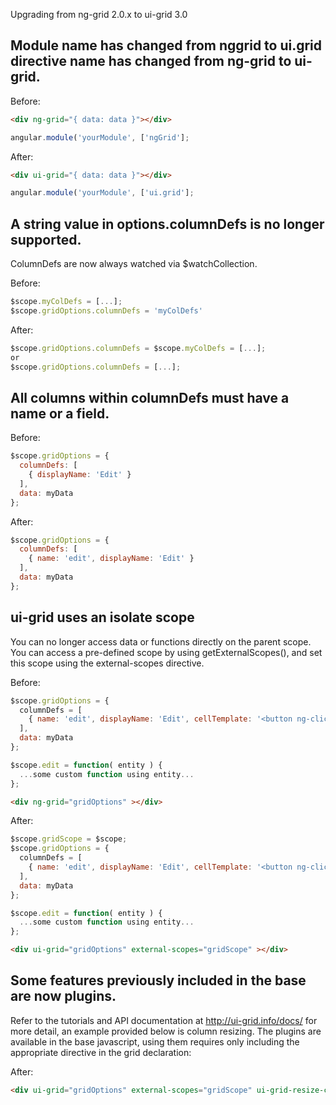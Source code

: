 Upgrading from ng-grid 2.0.x to ui-grid 3.0

## Module name has changed from nggrid to ui.grid directive name has changed from ng-grid to ui-grid. 

Before:
```html
<div ng-grid="{ data: data }"></div>
```
```javascript
angular.module('yourModule', ['ngGrid'];
```

After:
```html
<div ui-grid="{ data: data }"></div>
```
```javascript
angular.module('yourModule', ['ui.grid'];
```

## A string value in options.columnDefs is no longer supported.  

ColumnDefs are now always watched via $watchCollection.

Before:
```javascript
$scope.myColDefs = [...];
$scope.gridOptions.columnDefs = 'myColDefs'
```

After:
```javascript
$scope.gridOptions.columnDefs = $scope.myColDefs = [...];
or 
$scope.gridOptions.columnDefs = [...];
```

## All columns within columnDefs must have a name or a field.

Before:
```javascript
$scope.gridOptions = {
  columnDefs: [
    { displayName: 'Edit' }
  ],
  data: myData
};
```

After:
```javascript
$scope.gridOptions = {
  columnDefs: [
    { name: 'edit', displayName: 'Edit' }
  ],
  data: myData
};
```

## ui-grid uses an isolate scope
You can no longer access data or functions directly on the parent scope.  You can access a pre-defined scope by using getExternalScopes(), and set this scope using the external-scopes directive.

Before:
```javascript
$scope.gridOptions = {
  columnDefs = [
    { name: 'edit', displayName: 'Edit', cellTemplate: '<button ng-click="edit(row.entity)" >Edit</button>' }
  ],
  data: myData
};

$scope.edit = function( entity ) {
  ...some custom function using entity...
};
```

```html
<div ng-grid="gridOptions" ></div>
```

After:
```javascript
$scope.gridScope = $scope;
$scope.gridOptions = {
  columnDefs = [
    { name: 'edit', displayName: 'Edit', cellTemplate: '<button ng-click="getExternalScopes().edit(row.entity)" >Edit</button>' }
  ],
  data: myData
};

$scope.edit = function( entity ) {
  ...some custom function using entity...
};
```

```html
<div ui-grid="gridOptions" external-scopes="gridScope" ></div>
```

## Some features previously included in the base are now plugins.  

Refer to the tutorials and API documentation at http://ui-grid.info/docs/ for more detail, an example provided below is column resizing.  The plugins are available in the base javascript, using them requires only including the appropriate directive in the grid declaration:

After:
```html
<div ui-grid="gridOptions" external-scopes="gridScope" ui-grid-resize-columns ></div>
```
